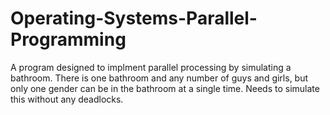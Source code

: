 # Operating-Systems-Parallel-Programming

A program designed to implment parallel processing by simulating a bathroom.
There is one bathroom and any number of guys and girls, but only one gender can be in the bathroom at a single time.
Needs to simulate this without any deadlocks. 
